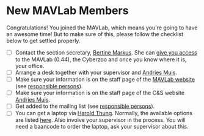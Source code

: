 # New MAVLab Members

Congratulations! You joined the MAVLab, which means you're going to have an awesome time! But to make sure of this, please follow the checklist below to get settled properly.

- [ ] Contact the section secretary, [Bertine Markus](mailto:B.M.Markus@tudelft.nl). She can [give you access](introduction) to the MAVLab (0.44), the Cyberzoo and once you know where it is, your office.
- [ ] Arrange a desk together with your supervisor and [Andries Muis](mailto:A.Muis@tudelft.nl).
- [ ] Make sure your information is on the staff page of the [MAVLab website](https://mavlab.tudelft.nl/people) (see [responsible persons](Responsible-Persons)).
- [ ] Make sure your information is on the staff page of the C&S website [Andries Muis](mailto:A.Muis@tudelft.nl).
- [ ] Get added to the mailing list (see [responsible persons](Responsible-Persons)).
- [ ] You can get a laptop via [Harold Thung](mailto:E.H.H.Thung@tudelft.nl). Normally, the available options are listed [here](https://www.tudelft.nl/ict-handleidingen/ict-hardware/ict-hardware). Also involve your supervisor in the process. You will need a baancode to order the laptop, ask your supervisor about this.